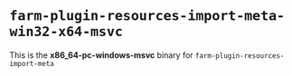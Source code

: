 # `farm-plugin-resources-import-meta-win32-x64-msvc`

This is the **x86_64-pc-windows-msvc** binary for `farm-plugin-resources-import-meta`
